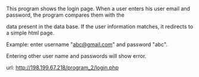 This program shows the login page. When a user enters his user email and password, the program compares them with the 

data present in the data base. If the user information matches, it redirects to a simple html page.

Example: enter username "abc@gmail.com" and password  "abc".

Entering other user name and passwords will show error. 

url: http://198.199.67.218/program_2/login.php
